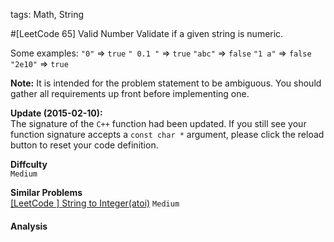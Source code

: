 tags: Math, String

#[LeetCode 65] Valid Number
Validate if a given string is numeric.

Some examples:
`"0"` => `true`
`" 0.1 "` => `true`
`"abc"` => `false`
`"1 a"` => `false`
`"2e10"` => `true`

**Note:** It is intended for the problem statement to be ambiguous. You should gather all requirements up front before implementing one.

**Update (2015-02-10):**  
The signature of the `C++` function had been updated. 
If you still see your function signature accepts a `const char *` argument, please click the reload button  to reset your code definition.


**Diffculty**  
`Medium`

**Similar Problems**  
[[LeetCode ] String to Integer(atoi)]() `Medium`


#### Analysis

